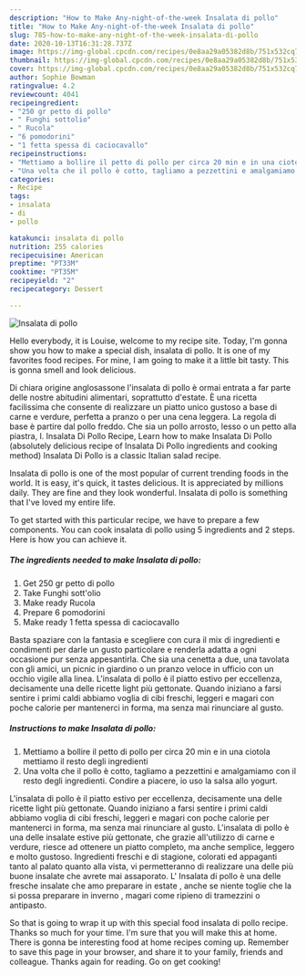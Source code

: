 ```yaml
---
description: "How to Make Any-night-of-the-week Insalata di pollo"
title: "How to Make Any-night-of-the-week Insalata di pollo"
slug: 785-how-to-make-any-night-of-the-week-insalata-di-pollo
date: 2020-10-13T16:31:28.737Z
image: https://img-global.cpcdn.com/recipes/0e8aa29a05382d8b/751x532cq70/insalata-di-pollo-recipe-main-photo.jpg
thumbnail: https://img-global.cpcdn.com/recipes/0e8aa29a05382d8b/751x532cq70/insalata-di-pollo-recipe-main-photo.jpg
cover: https://img-global.cpcdn.com/recipes/0e8aa29a05382d8b/751x532cq70/insalata-di-pollo-recipe-main-photo.jpg
author: Sophie Bowman
ratingvalue: 4.2
reviewcount: 4041
recipeingredient:
- "250 gr petto di pollo"
- " Funghi sottolio"
- " Rucola"
- "6 pomodorini"
- "1 fetta spessa di caciocavallo"
recipeinstructions:
- "Mettiamo a bollire il petto di pollo per circa 20 min e in una ciotola mettiamo il resto degli ingredienti"
- "Una volta che il pollo è cotto, tagliamo a pezzettini e amalgamiamo con il resto degli ingredienti. Condire a piacere, io uso la salsa allo yogurt."
categories:
- Recipe
tags:
- insalata
- di
- pollo

katakunci: insalata di pollo 
nutrition: 255 calories
recipecuisine: American
preptime: "PT33M"
cooktime: "PT35M"
recipeyield: "2"
recipecategory: Dessert

---
```



![Insalata di pollo](https://img-global.cpcdn.com/recipes/0e8aa29a05382d8b/751x532cq70/insalata-di-pollo-recipe-main-photo.jpg)

Hello everybody, it is Louise, welcome to my recipe site. Today, I'm gonna show you how to make a special dish, insalata di pollo. It is one of my favorites food recipes. For mine, I am going to make it a little bit tasty. This is gonna smell and look delicious.

Di chiara origine anglosassone l&#39;insalata di pollo è ormai entrata a far parte delle nostre abitudini alimentari, soprattutto d&#39;estate. È una ricetta facilissima che consente di realizzare un piatto unico gustoso a base di carne e verdure, perfetta a pranzo o per una cena leggera. La regola di base è partire dal pollo freddo. Che sia un pollo arrosto, lesso o un petto alla piastra, l. Insalata Di Pollo Recipe, Learn how to make Insalata Di Pollo (absolutely delicious recipe of Insalata Di Pollo ingredients and cooking method) Insalata Di Pollo is a classic Italian salad recipe.

Insalata di pollo is one of the most popular of current trending foods in the world. It is easy, it's quick, it tastes delicious. It is appreciated by millions daily. They are fine and they look wonderful. Insalata di pollo is something that I've loved my entire life.


To get started with this particular recipe, we have to prepare a few components. You can cook insalata di pollo using 5 ingredients and 2 steps. Here is how you can achieve it.

<!--inarticleads1-->

##### The ingredients needed to make Insalata di pollo:

1. Get 250 gr petto di pollo
1. Take  Funghi sott&#39;olio
1. Make ready  Rucola
1. Prepare 6 pomodorini
1. Make ready 1 fetta spessa di caciocavallo


Basta spaziare con la fantasia e scegliere con cura il mix di ingredienti e condimenti per darle un gusto particolare e renderla adatta a ogni occasione pur senza appesantirla. Che sia una cenetta a due, una tavolata con gli amici, un picnic in giardino o un pranzo veloce in ufficio con un occhio vigile alla linea. L&#39;insalata di pollo è il piatto estivo per eccellenza, decisamente una delle ricette light più gettonate. Quando iniziano a farsi sentire i primi caldi abbiamo voglia di cibi freschi, leggeri e magari con poche calorie per mantenerci in forma, ma senza mai rinunciare al gusto. 

<!--inarticleads2-->

##### Instructions to make Insalata di pollo:

1. Mettiamo a bollire il petto di pollo per circa 20 min e in una ciotola mettiamo il resto degli ingredienti
1. Una volta che il pollo è cotto, tagliamo a pezzettini e amalgamiamo con il resto degli ingredienti. Condire a piacere, io uso la salsa allo yogurt.


L&#39;insalata di pollo è il piatto estivo per eccellenza, decisamente una delle ricette light più gettonate. Quando iniziano a farsi sentire i primi caldi abbiamo voglia di cibi freschi, leggeri e magari con poche calorie per mantenerci in forma, ma senza mai rinunciare al gusto. L&#39;insalata di pollo è una delle insalate estive più gettonate, che grazie all&#39;utilizzo di carne e verdure, riesce ad ottenere un piatto completo, ma anche semplice, leggero e molto gustoso. Ingredienti freschi e di stagione, colorati ed appaganti tanto al palato quanto alla vista, vi permetteranno di realizzare una delle più buone insalate che avrete mai assaporato. L&#39; Insalata di pollo è una delle fresche insalate che amo preparare in estate , anche se niente toglie che la si possa preparare in inverno , magari come ripieno di tramezzini o antipasto. 

So that is going to wrap it up with this special food insalata di pollo recipe. Thanks so much for your time. I'm sure that you will make this at home. There is gonna be interesting food at home recipes coming up. Remember to save this page in your browser, and share it to your family, friends and colleague. Thanks again for reading. Go on get cooking!
